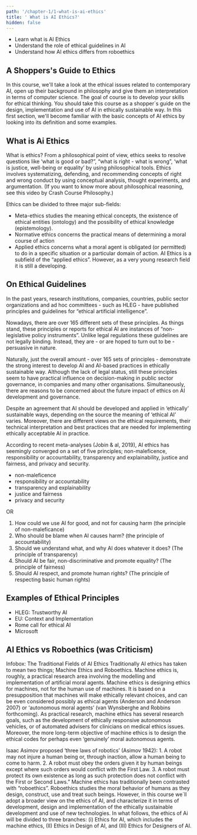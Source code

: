 ```yaml
---
path: '/chapter-1/1-what-is-ai-ethics'
title: ' What is AI Ethics?'
hidden: false
---
```


<text-box variant='Intro' name='Learning objectives'>

- Learn what is AI Ethics
- Understand the role of ethical guidelines in AI
- Understand how AI ethics differs from roboethics

</text-box>


## A Shoppers's Guide to Ethics

In this course, we'll take a look at the ethical issues related to contemporary AI,  open up their background  in philosophy and give them an interpretation in terms of computer science.  The goal of course is to develop your skills for ethical thinking.
You should take this course as a shopper´s guide on the design, implementation and use of AI in ethically sustainable way.
In this first section, we'll become familiar with the basic concepts of AI ethics by looking into its definition and some examples.

## What is Ai Ethics
What is ethics? From a philosophical point of view, ethics seeks to resolve questions like ‘what is good or bad?”, “what is right - what is wrong”, ‘what is justice, well-being or equality’ by using philosophical tools.  Ethics involves systematizing, defending, and recommending concepts of right and wrong conduct by using conceptual analysis, thought experiments, and  argumentation. (If you want to know more about philosophical reasoning, see this video by Crash Course Philosophy.)

Ethics can be divided to three major sub-fields:
- Meta-ethics studies the meaning ethical concepts, the existence of ethical entities (ontology) and the possibility of ethical knowledge (epistemology).
- Normative ethics concerns the practical means of determining a moral course of action
- Applied ethics concerns what a moral agent is obligated (or permitted) to do in a specific situation or a particular domain of action.
AI Ethics is a subfield of the “applied ethics”. However, as a very young research field it is still a developing.


## On Ethical Guidelines

In the past years,  research institutions, companies, countries, public sector organizations and ad hoc committees - such as HLEG - have published principles and guidelines for “ethical artificial intelligence”.

Nowadays, there are over 165 different sets of these principles.  As things stand, these principles or reports for ethical AI are instances of “non-legislative policy instruments”.  Unlike legal regulations these guidelines are not legally binding. Instead, they are - or are hoped to turn out to be -  persuasive in nature.

Naturally, just the overall amount - over 165 sets of principles - demonstrate the strong interest to develop AI and AI-based practices in ethically sustainable way. Although the lack of legal status, still these principles seem to have practical influence on decision-making in public sector governance, in companies and many other organisations. Simultaneously,  there are reasons to be concerned about the future impact of ethics on AI development and governance.

Despite an agreement that AI should be developed and applied in  ‘ethically’ sustainable ways, depending on the source the meaning of  ‘ethical AI’ varies. Moreover, there are different views on the ethical requirements, their technical interpretation and best practices that are needed for implementing ethically acceptable AI in practice.

According to recent meta-analyses (Jobin & al, 2019), AI ethics has seemingly converged on a set of five principles;  non-maleficence,  responsibility or accountability, transparency and explainability, justice and fairness, and privacy and security.

<text-box variant="hint" name="Definitions">

- non-maleficence
- responsibility or accountability
- transparency and explainability
- justice and fairness
- privacy and security

</text-box>

OR

<text-box variant="hint" name="Definitions">

1. How could we use AI for good, and not for causing  harm (the principle of non-maleficance)
2. Who should be blame when AI causes harm? (the principle of accountability)
3. Should we understand what, and why AI does whatever it does? (The principle of transparency)
4. Should AI be fair, non-discriminative and promote equality? (The principle of fairness)
5. Should AI respect, and promote human rights? (The principle of respecting basic human rights)

</text-box>

## Examples of Ethical Principles

- HLEG: Trustworthy AI
- EU: Context and Implementation
- Rome call for ethical AI
- Microsoft

## AI Ethics vs Roboethics (was Criticism)

<text-box variant='Intro' name='The Traditional Fields of AI Ethics'>

Infobox: The Traditional Fields of AI Ethics
Traditionally AI ethics has taken to mean two things; Machine Ethics and Roboethics.
Machine ethics is, roughly, a practical research area involving the modelling and implementation of artificial moral agents. Machine ethics is designing ethics for machines, not for the human use of machines.  It is based on a presupposition that machines will make ethically relevant choices, and can be even considered possibly as ethical agents (Anderson and Anderson 2007) or ‘autonomous moral agents’ (van Wynsberghe and Robbins forthcoming).
As practical research, machine ethics has several research goals, such as the development of ethically responsive autonomous vehicles, or of automated advisers for clinicians on medical ethics issues. Moreover, the more long-term objective of machine ethics is to design the ethical codes for perhaps even ‘genuinely’ moral autonomous agents.

</text-box>

<text-box variant='Intro' name=' Asimov´s laws'>
Isaac Asimov proposed ‘three laws of robotics’ (Asimov 1942):
1. A robot may not injure a human being or, through inaction, allow a human being to come to harm.
2. A robot must obey the orders given it by human beings except where such orders would conflict with the First Law.
3. A robot must protect its own existence as long as such protection does not conflict with the First or Second Laws.”
Machine ethics has traditionally been contrasted with “roboethics”. Roboethics studies the moral behavior of humans as they design, construct, use and treat such beings.
However, in this course we´ll adopt a broader view on the ethics of AI, and characterize it in terms of development, design and implementation of the ethically sustainable development and use of new technologies. In what follows, the ethics of Ai will be divided to three branches: (i) Ethics for AI, which includes the machine ethics, (II) Ethics in Design of AI, and (III) Ethics for Designers of AI.

</text-box>
